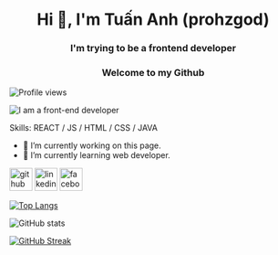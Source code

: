 <h1 align="center">Hi 👋, I'm Tuấn Anh (prohzgod)</h1>
<h3 align="center">I'm trying to be a frontend developer</h3>
<h3 align="center">Welcome to my Github</h3>

![Profile views](https://gpvc.arturio.dev/PROHZGOD)

![I am a front-end developer](https://images.unsplash.com/photo-1645624364586-2a12e00fd2d9?ixlib=rb-1.2.1&ixid=MnwxMjA3fDB8MHxwaG90by1wYWdlfHx8fGVufDB8fHx8&auto=format&fit=crop&w=1371&q=80)



Skills: REACT / JS / HTML / CSS / JAVA

- 🔭 I’m currently working on this page. 
- 🌱 I’m currently learning web developer. 


[<img src='https://cdn.jsdelivr.net/npm/simple-icons@3.0.1/icons/github.svg' alt='github' height='40'>](https://github.com/PROHZGOD)  [<img src='https://cdn.jsdelivr.net/npm/simple-icons@3.0.1/icons/linkedin.svg' alt='linkedin' height='40'>](https://www.linkedin.com/in/0912-tuan-anh/)  [<img src='https://cdn.jsdelivr.net/npm/simple-icons@3.0.1/icons/facebook.svg' alt='facebook' height='40'>](https://www.facebook.com/prohzgod)  

 [![Top Langs](https://github-readme-stats.vercel.app/api/top-langs/?username=PROHZGOD)](https://github.com/anuraghazra/github-readme-stats)

![GitHub stats](https://github-readme-stats.vercel.app/api?username=PROHZGOD&show_icons=true)  

[![GitHub Streak](https://github-readme-streak-stats.herokuapp.com?user=Prohzgod&hide_border=true&date_format=M%20j%5B%2C%20Y%5D)](https://git.io/streak-stats)


